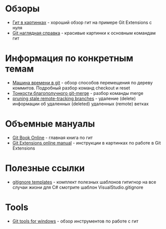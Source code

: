 Обзоры
=
- [Гит в картинках](https://rsdn.ru/article/tools/Git.xml) - хороший обзор гит на примере Git Extensions с нуля
- [Git наглядная справка](http://marklodato.github.io/visual-git-guide/index-ru.html) - красивые картинки к основным командам гит

Информация по конкретным темам
=
- [Машина времени в git](http://habrahabr.ru/post/157175/) - обзор способов перемещения по дереву коммитов. Подробный разбор команд checkout и reset
- [Тонкости благополучного git-merge](http://habrahabr.ru/post/195674/) - разбор команды merge
- [pruning stale remote-tracking branches](http://kparal.wordpress.com/2011/04/15/git-tip-of-the-day-pruning-stale-remote-tracking-branches) - удаление (delete) информации об удаленных (deleted) удаленных (remote) ветках

Объемные мануалы
=
- [Git Book Online](http://git-scm.com/book/) - главная книга по гит
- [Git Extensions online manual](https://git-extensions-documentation.readthedocs.org/en/latest/?) - инструкции в картинках по работе в Git Extensions

Полезные ссылки
=
- [gitignore templates](ttps://github.com/github/gitignore) - комплект полезных шаблонов гитигнор на все случаи жизни для C# смотрите шаблон VisualStudio.gitignore

Tools
=
- [Git tools for windows](http://blog.danielthecoder.net/2013/08/git-tools-for-windows.html) - обзор инструментов по работе с гит
